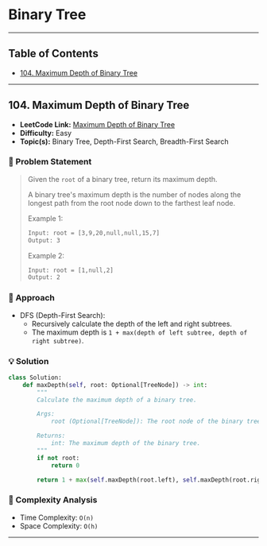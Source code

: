 # Binary Tree

---

## Table of Contents

- [104. Maximum Depth of Binary Tree](#104-maximum-depth-of-binary-tree)

---

## 104. Maximum Depth of Binary Tree

- **LeetCode Link:** [Maximum Depth of Binary Tree](https://leetcode.com/problems/maximum-depth-of-binary-tree/)
- **Difficulty:** Easy
- **Topic(s):** Binary Tree, Depth-First Search, Breadth-First Search

### 🧠 Problem Statement

> Given the `root` of a binary tree, return its maximum depth.
>
> A binary tree's maximum depth is the number of nodes along the longest path from the root node down to the farthest leaf node.
>
> Example 1:
>
> ```txt
> Input: root = [3,9,20,null,null,15,7]
> Output: 3
> ```
>
> Example 2:
>
> ```txt
> Input: root = [1,null,2]
> Output: 2
> ```

### 🧩 Approach

- DFS (Depth-First Search):
  - Recursively calculate the depth of the left and right subtrees.
  - The maximum depth is `1 + max(depth of left subtree, depth of right subtree)`.

### 💡 Solution

```python
class Solution:
    def maxDepth(self, root: Optional[TreeNode]) -> int:
        """
        Calculate the maximum depth of a binary tree.

        Args:
            root (Optional[TreeNode]): The root node of the binary tree.

        Returns:
            int: The maximum depth of the binary tree.
        """
        if not root:
            return 0

        return 1 + max(self.maxDepth(root.left), self.maxDepth(root.right))
```

### 🧮 Complexity Analysis

- Time Complexity: `O(n)`
- Space Complexity: `O(h)`

---
